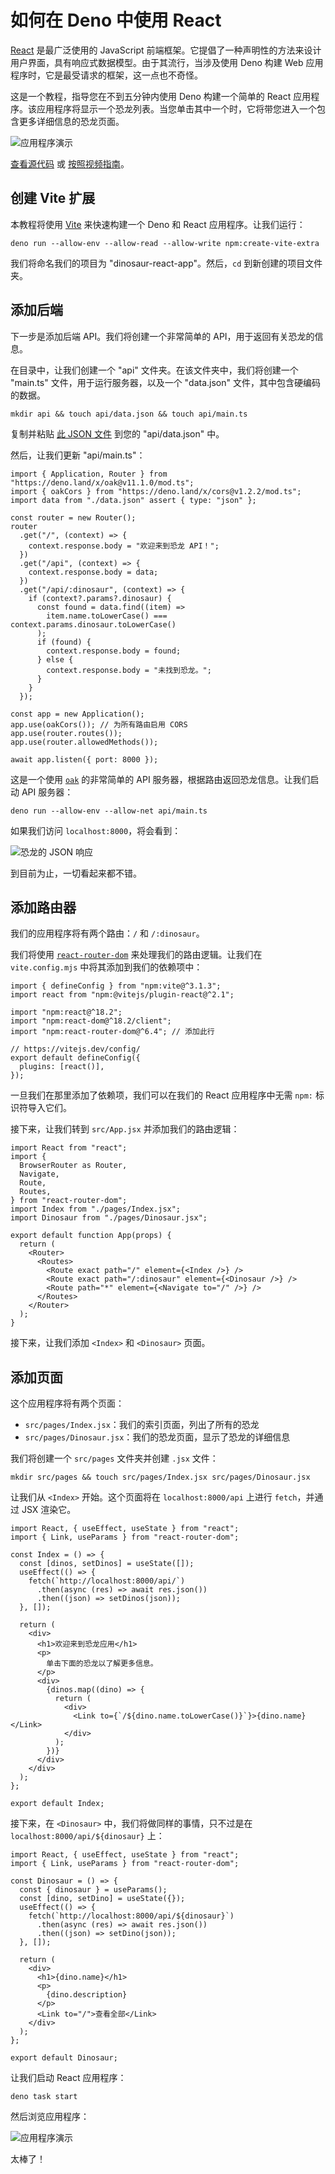 # 如何在 Deno 中使用 React

[React](https://reactjs.org) 是最广泛使用的 JavaScript
前端框架。它提倡了一种声明性的方法来设计用户界面，具有响应式数据模型。由于其流行，当涉及使用
Deno 构建 Web 应用程序时，它是最受请求的框架，这一点也不奇怪。

这是一个教程，指导您在不到五分钟内使用 Deno 构建一个简单的 React
应用程序。该应用程序将显示一个恐龙列表。当您单击其中一个时，它将带您进入一个包含更多详细信息的恐龙页面。

![应用程序演示](../../images/how-to/react/react-dinosaur-app-demo.gif)

[查看源代码](https://github.com/denoland/examples/tree/main/with-react) 或
[按照视频指南](https://www.youtube.com/watch?v=eStwt_2THd8)。

## 创建 Vite 扩展

本教程将使用 [Vite](https://vitejs.dev/) 来快速构建一个 Deno 和 React
应用程序。让我们运行：

```shell, ignore
deno run --allow-env --allow-read --allow-write npm:create-vite-extra
```

我们将命名我们的项目为 "dinosaur-react-app"。然后，`cd` 到新创建的项目文件夹。

## 添加后端

下一步是添加后端 API。我们将创建一个非常简单的 API，用于返回有关恐龙的信息。

在目录中，让我们创建一个 "api" 文件夹。在该文件夹中，我们将创建一个 "main.ts"
文件，用于运行服务器，以及一个 "data.json" 文件，其中包含硬编码的数据。

```shell, ignore
mkdir api && touch api/data.json && touch api/main.ts
```

复制并粘贴
[此 JSON 文件](https://github.com/denoland/deno-vue-example/blob/main/api/data.json)
到您的 "api/data.json" 中。

然后，让我们更新 "api/main.ts"：

```ts, ignore
import { Application, Router } from "https://deno.land/x/oak@v11.1.0/mod.ts";
import { oakCors } from "https://deno.land/x/cors@v1.2.2/mod.ts";
import data from "./data.json" assert { type: "json" };

const router = new Router();
router
  .get("/", (context) => {
    context.response.body = "欢迎来到恐龙 API！";
  })
  .get("/api", (context) => {
    context.response.body = data;
  })
  .get("/api/:dinosaur", (context) => {
    if (context?.params?.dinosaur) {
      const found = data.find((item) =>
        item.name.toLowerCase() === context.params.dinosaur.toLowerCase()
      );
      if (found) {
        context.response.body = found;
      } else {
        context.response.body = "未找到恐龙。";
      }
    }
  });

const app = new Application();
app.use(oakCors()); // 为所有路由启用 CORS
app.use(router.routes());
app.use(router.allowedMethods());

await app.listen({ port: 8000 });
```

这是一个使用 [`oak`](https://deno.land/x/oak) 的非常简单的 API
服务器，根据路由返回恐龙信息。让我们启动 API 服务器：

```shell, ignore
deno run --allow-env --allow-net api/main.ts
```

如果我们访问 `localhost:8000`，将会看到：

![恐龙的 JSON 响应](../../images/how-to/react/dinosaur-api.png)

到目前为止，一切看起来都不错。

## 添加路由器

我们的应用程序将有两个路由：`/` 和 `/:dinosaur`。

我们将使用 [`react-router-dom`](https://reactrouter.com/en/main)
来处理我们的路由逻辑。让我们在 `vite.config.mjs` 中将其添加到我们的依赖项中：

```mjs, ignore
import { defineConfig } from "npm:vite@^3.1.3";
import react from "npm:@vitejs/plugin-react@^2.1";

import "npm:react@^18.2";
import "npm:react-dom@^18.2/client";
import "npm:react-router-dom@^6.4"; // 添加此行

// https://vitejs.dev/config/
export default defineConfig({
  plugins: [react()],
});
```

一旦我们在那里添加了依赖项，我们可以在我们的 React 应用程序中无需 `npm:`
标识符导入它们。

接下来，让我们转到 `src/App.jsx` 并添加我们的路由逻辑：

```jsx, ignore
import React from "react";
import {
  BrowserRouter as Router,
  Navigate,
  Route,
  Routes,
} from "react-router-dom";
import Index from "./pages/Index.jsx";
import Dinosaur from "./pages/Dinosaur.jsx";

export default function App(props) {
  return (
    <Router>
      <Routes>
        <Route exact path="/" element={<Index />} />
        <Route exact path="/:dinosaur" element={<Dinosaur />} />
        <Route path="*" element={<Navigate to="/" />} />
      </Routes>
    </Router>
  );
}
```

接下来，让我们添加 `<Index>` 和 `<Dinosaur>` 页面。

## 添加页面

这个应用程序将有两个页面：

- `src/pages/Index.jsx`：我们的索引页面，列出了所有的恐龙
- `src/pages/Dinosaur.jsx`：我们的恐龙页面，显示了恐龙的详细信息

我们将创建一个 `src/pages` 文件夹并创建 `.jsx` 文件：

```shell, ignore
mkdir src/pages && touch src/pages/Index.jsx src/pages/Dinosaur.jsx
```

让我们从 `<Index>` 开始。这个页面将在 `localhost:8000/api` 上进行
`fetch`，并通过 JSX 渲染它。

```jsx, ignore
import React, { useEffect, useState } from "react";
import { Link, useParams } from "react-router-dom";

const Index = () => {
  const [dinos, setDinos] = useState([]);
  useEffect(() => {
    fetch(`http://localhost:8000/api/`)
      .then(async (res) => await res.json())
      .then((json) => setDinos(json));
  }, []);

  return (
    <div>
      <h1>欢迎来到恐龙应用</h1>
      <p>
        单击下面的恐龙以了解更多信息。
      </p>
      <div>
        {dinos.map((dino) => {
          return (
            <div>
              <Link to={`/${dino.name.toLowerCase()}`}>{dino.name}</Link>
            </div>
          );
        })}
      </div>
    </div>
  );
};

export default Index;
```

接下来，在 `<Dinosaur>` 中，我们将做同样的事情，只不过是在
`localhost:8000/api/${dinosaur}` 上：

```jsx, ignore
import React, { useEffect, useState } from "react";
import { Link, useParams } from "react-router-dom";

const Dinosaur = () => {
  const { dinosaur } = useParams();
  const [dino, setDino] = useState({});
  useEffect(() => {
    fetch(`http://localhost:8000/api/${dinosaur}`)
      .then(async (res) => await res.json())
      .then((json) => setDino(json));
  }, []);

  return (
    <div>
      <h1>{dino.name}</h1>
      <p>
        {dino.description}
      </p>
      <Link to="/">查看全部</Link>
    </div>
  );
};

export default Dinosaur;
```

让我们启动 React 应用程序：

```
deno task start
```

然后浏览应用程序：

![应用程序演示](../../images/how-to/react/react-dinosaur-app-demo.gif)

太棒了！
